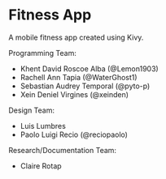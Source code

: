 # Fitness App

A mobile fitness app created using Kivy. 

Programming Team: 
 - Khent David Roscoe Alba      (@Lemon1903)
 - Rachell Ann Tapia            (@WaterGhost1)
 - Sebastian Audrey Temporal    (@pyto-p)
 - Xein Deniel Virgines         (@xeinden)

Design Team: 
 - Luis Lumbres
 - Paolo Luigi Recio            (@reciopaolo)

Research/Documentation Team: 
 - Claire Rotap